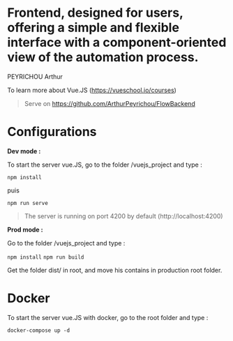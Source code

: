Frontend, designed for users, offering a simple and flexible interface with a component-oriented view of the automation process.
=============================================================

PEYRICHOU Arthur

To learn more about Vue.JS (https://vueschool.io/courses)

> Serve on https://github.com/ArthurPeyrichou/FlowBackend

Configurations
=============

**Dev mode :**

To start the server vue.JS, go to the folder /vuejs_project and type :

`npm install`

puis

`npm run serve`

> The server is running on port 4200 by default (http://localhost:4200)

**Prod mode :**

Go to the folder /vuejs_project and type :

`npm install`
`npm run build`

Get the folder dist/ in root, and move his contains in production root folder.


Docker
=============

To start the server vue.JS with docker, go to the root folder and type :

`docker-compose up -d`
